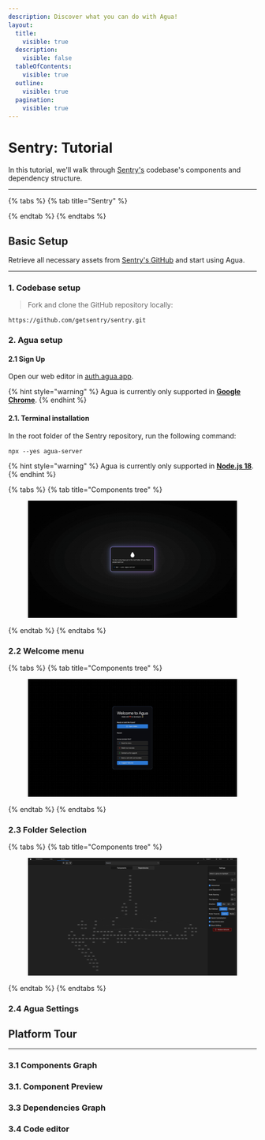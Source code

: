 ```yaml
---
description: Discover what you can do with Agua!
layout:
  title:
    visible: true
  description:
    visible: false
  tableOfContents:
    visible: true
  outline:
    visible: true
  pagination:
    visible: true
---
```


# Sentry: Tutorial

In this tutorial, we'll walk through [Sentry's](https://sentry.io/) codebase's components and dependency structure.

***



{% tabs %}
{% tab title="Sentry" %}

{% endtab %}
{% endtabs %}



## Basic Setup

Retrieve all necessary assets from [Sentry's GitHub](https://github.com/getsentry) and start using Agua.

***



### 1. Codebase setup[​](https://docs.agua.dev/installation#1-codebase-setup) <a href="#id-1-codebase-setup" id="id-1-codebase-setup"></a>

> Fork and clone the GitHub repository locally:

```
https://github.com/getsentry/sentry.git
```



### 2. Agua setup[​](https://docs.agua.dev/installation#2-agua-setup) <a href="#id-2-agua-setup" id="id-2-agua-setup"></a>



#### 2.1 Sign Up

Open our web editor in [auth.agua.app](https://auth.agua.app/signin/).

{% hint style="warning" %}
Agua is currently only supported in [**Google Chrome**](https://www.google.com/intl/es-419/chrome/).
{% endhint %}



#### 2.1. Terminal installation[​](https://docs.agua.dev/installation#21-terminal-installation) <a href="#id-21-terminal-installation" id="id-21-terminal-installation"></a>

In the root folder of the Sentry repository, run the following command:

```
npx --yes agua-server
```

{% hint style="warning" %}
Agua is currently only supported in [**Node.js 18**](https://nodejs.org/en/download).
{% endhint %}

{% tabs %}
{% tab title="Components tree" %}
<figure><img src="../.gitbook/assets/Agua-Install-Reduced.png" alt=""><figcaption></figcaption></figure>
{% endtab %}
{% endtabs %}



### 2.2 Welcome menu[​](https://docs.agua.dev/installation#22-welcome-menu) <a href="#id-22-welcome-menu" id="id-22-welcome-menu"></a>



{% tabs %}
{% tab title="Components tree" %}
<figure><img src="../.gitbook/assets/Agua-Menu-Reduced.png" alt=""><figcaption></figcaption></figure>
{% endtab %}
{% endtabs %}





### 2.3 Folder Selection[​](https://docs.agua.dev/installation#23-folder-selection) <a href="#id-23-folder-selection" id="id-23-folder-selection"></a>



{% tabs %}
{% tab title="Components tree" %}
<figure><img src="../.gitbook/assets/Component-Tree-Reduced.png" alt=""><figcaption></figcaption></figure>
{% endtab %}
{% endtabs %}



### 2.4 Agua Settings[​](https://docs.agua.dev/installation#24-agua-settings) <a href="#id-24-agua-settings" id="id-24-agua-settings"></a>



## Platform Tour[​](https://docs.agua.dev/installation#3-platform-tour) <a href="#id-3-platform-tour" id="id-3-platform-tour"></a>

***



### 3.1 **Components** Graph <a href="#id-33-graphs" id="id-33-graphs"></a>

### 3.1. Component Preview[​](https://docs.agua.dev/installation#31-component-previews) <a href="#id-31-component-previews" id="id-31-component-previews"></a>

### 3.3 **Dependencies** Graph <a href="#id-33-graphs" id="id-33-graphs"></a>

### 3.4 Code editor[​](https://docs.agua.dev/installation#32-code-editor) <a href="#id-32-code-editor" id="id-32-code-editor"></a>

